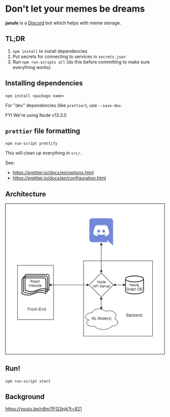 # Don't let your memes be dreams

**janule** is a [Discord](https://discord.com/) bot which helps with meme storage.

## TL;DR

1. `npm install` to install dependencies
2. Put secrets for connecting to services in `secrets.json`
3. Run `npm run-scripts all` (do this before committing to make sure everything works)

## Installing dependencies

`npm install <package name>`

For "dev" dependencies (like `prettier`), use `--save-dev`.

FYI We're using Node v13.3.0

## `prettier` file formatting

`npm run-script prettify`

This will clean up everything in `src/`.

See:
 * https://prettier.io/docs/en/options.html
 * https://prettier.io/docs/en/configuration.html

## Architecture

![Image of the architecture](images/architecture/architecture.png)

## Run!

`npm run-script start`

## Background

https://youtu.be/n8m7lFQ3njk?t=821

